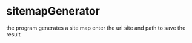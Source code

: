 # sitemapGenerator

the program generates a site map
enter the url site and path to save the result
